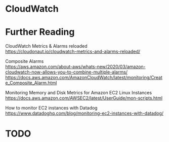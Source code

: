 # CloudWatch

# Further Reading

CloudWatch Metrics & Alarms reloaded\
https://cloudonaut.io/cloudwatch-metrics-and-alarms-reloaded/

Composite Alarms\
https://aws.amazon.com/about-aws/whats-new/2020/03/amazon-cloudwatch-now-allows-you-to-combine-multiple-alarms/
https://docs.aws.amazon.com/AmazonCloudWatch/latest/monitoring/Create_Composite_Alarm.html

Monitoring Memory and Disk Metrics for Amazon EC2 Linux Instances\
https://docs.aws.amazon.com/AWSEC2/latest/UserGuide/mon-scripts.html

How to monitor EC2 instances with Datadog\
https://www.datadoghq.com/blog/monitoring-ec2-instances-with-datadog/

# TODO